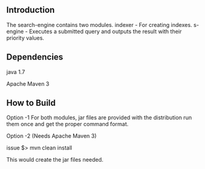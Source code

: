 Introduction
-------------

The search-engine contains two modules.
indexer - For creating indexes.
s-engine - Executes a submitted query and outputs the result with their priority values.

Dependencies
-------------
java 1.7

Apache Maven 3

How to Build
--------------

Option -1
For both modules, jar files are provided with the distribution run them once and get the proper command format.

Option -2 (Needs Apache Maven 3)

issue $> mvn clean install

This would create the jar files needed.
